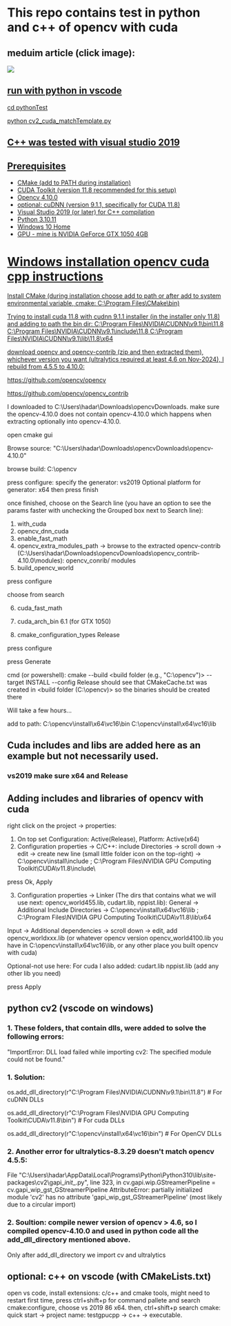 
# This repo contains test in python and c++ of opencv with cuda
## meduim article (click image):
<a target="_blank" href="https://medium.com/@hadarpinhas/a-complete-guide-to-setting-up-opencv-with-cuda-on-windows-python-and-c-integration-847e986f2c34">
<img src="https://miro.medium.com/v2/resize:fit:640/format:webp/1*sJtCqjdDH9udsBdfjho8Dg.jpeg"> 

## run with python in vscode

cd pythonTest

python cv2_cuda_matchTemplate.py

## C++ was tested with visual studio 2019 


## Prerequisites

- CMake (add to PATH during installation)
- CUDA Toolkit (version 11.8 recommended for this setup)
- Opencv 4.10.0
- optional: cuDNN (version 9.1.1, specifically for CUDA 11.8)
- Visual Studio 2019 (or later) for C++ compilation
- Python 3.10.11
- Windows 10 Home
- GPU - mine is NVIDIA GeForce GTX 1050 4GB


# Windows installation opencv cuda cpp instructions

Install CMake (during installation choose add to path or after add to system environmental variable, cmake:  C:\Program Files\CMake\bin)

Trying to install cuda 11.8 with cudnn 9.1.1 installer (in the installer only 11.8) and adding to path the bin dir:
C:\Program Files\NVIDIA\CUDNN\v9.1\bin\11.8
C:\Program Files\NVIDIA\CUDNN\v9.1\include\11.8
C:\Program Files\NVIDIA\CUDNN\v9.1\lib\11.8\x64


download opencv and opencv-contrib (zip and then extracted them), whichever version you want (ultralytics required at least 4.6 on Nov-2024), I rebuild from 4.5.5 to 4.10.0: 

https://github.com/opencv/opencv

https://github.com/opencv/opencv_contrib

I downloaded to C:\Users\hadar\Downloads\opencvDownloads. make sure the opencv-4.10.0 does not contain opencv-4.10.0 which happens when extracting optionally into opencv-4.10.0.



open cmake gui

Browse source: "C:\Users\hadar\Downloads\opencvDownloads\opencv-4.10.0"

browse build: C:\opencv

press configure: 
specify the generator: vs2019 
Optional platform for generator: x64
then press finish

once finished, choose on the Search line (you have an option to see the params faster with unchecking the Grouped box next to Search line):
1. with_cuda
2. opencv_dnn_cuda
3. enable_fast_math
4. opencv_extra_modules_path -> browse to the extracted opencv-contrib (C:\Users\hadar\Downloads\opencvDownloads\opencv_contrib-4.10.0\modules): 
	opencv_conrib/ modules
5. build_opencv_world

press configure

choose from search

6. cuda_fast_math
   
8. cuda_arch_bin
	6.1 (for GTX 1050)
   
10. cmake_configuration_types
	Release

press configure

press Generate

cmd (or powershell): 
cmake --build  <build folder (e.g., "C:\opencv")>  --target INSTALL --config Release
should see that CMakeCache.txt was created in <build folder (C:\opencv)> so the binaries should be created there 

Will take a few hours...

add to path:
C:\opencv\install\x64\vc16\bin
C:\opencv\install\x64\vc16\lib


## Cuda includes and libs are added here as an example but not necessarily used.


### vs2019 make sure x64 and Release


## Adding includes and libraries of opencv with cuda

right click on the project -> properties:
1. On top set Configuration: Active(Release), Platform: Active(x64)
2. Configuration properties -> C/C++:
include Directories -> scroll down -> edit -> create new line (small little folder icon on the top-right) -> 
C:\opencv\install\include ; C:\Program Files\NVIDIA GPU Computing Toolkit\CUDA\v11.8\include\

press Ok, Apply

3. Configuration properties -> Linker (The dirs that contains what we will use next: opencv_world455.lib, cudart.lib, nppist.lib):
General -> Additional Include Directories -> 
C:\opencv\install\x64\vc16\lib ; C:\Program Files\NVIDIA GPU Computing Toolkit\CUDA\v11.8\lib\x64

Input -> Additional dependencies -> scroll down -> edit, add opencv_worldxxx.lib (or whatever opencv version opencv_world4100.lib you have in C:\opencv\install\x64\vc16\lib, or any other place you built opencv with cuda)

Optional-not use here: For cuda I also added:
cudart.lib
nppist.lib
(add any other lib you need)

press Apply



## python cv2 (vscode on windows)

### 1. These folders, that contain dlls, were added to solve the following errors:

"ImportError: DLL load failed while importing cv2: The specified module could not be found."

### 1. Solution:

os.add_dll_directory(r"C:\Program Files\NVIDIA\CUDNN\v9.1\bin\11.8")  # For cuDNN DLLs

os.add_dll_directory(r"C:\Program Files\NVIDIA GPU Computing Toolkit\CUDA\v11.8\bin")  # For cuda DLLs

os.add_dll_directory(r"C:\opencv\install\x64\vc16\bin")  # For OpenCV DLLs

### 2. Another error for ultralytics-8.3.29 doesn't match opencv 4.5.5:

File "C:\Users\hadar\AppData\Local\Programs\Python\Python310\lib\site-packages\cv2\gapi\__init__.py", line 323, in <module> cv.gapi.wip.GStreamerPipeline = cv.gapi_wip_gst_GStreamerPipeline
AttributeError: partially initialized module 'cv2' has no attribute 'gapi_wip_gst_GStreamerPipeline' (most likely due to a circular import)

### 2. Soultion: compile newer version of opencv > 4.6, so I compiled opencv-4.10.0 and used in python code all the add_dll_directory mentioned above.

Only after add_dll_directory we import cv and ultralytics


## optional: c++ on vscode (with CMakeLists.txt)

open vs code, install extensions: c/c++ and cmake tools, might need to restart
first time, press ctrl+shift+p for command pallete and search cmake:configure, choose vs 2019 86 x64.
then, ctrl+shift+p search cmake: quick start -> project name: testgpucpp -> c++ -> executable.
